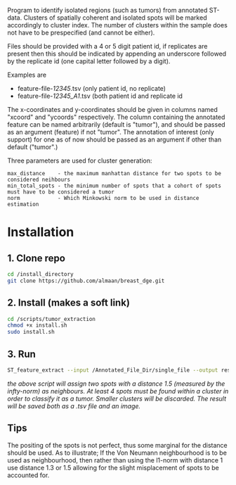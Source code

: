 Program to identify isolated regions (such as tumors) from annotated ST-data. Clusters of spatially coherent
and isolated spots will be marked accordingly to cluster index. The number of clusters
within the sample does not have to be prespecified (and cannot be either).


Files should be provided with a 4 or 5 digit patient id, if replicates are present then this should be indicated by
appending an underscore followed by the replicate id (one capital letter followed by a digit).

 Examples are
 * feature-file-*12345*.tsv (only patient id, no replicate)
 * feature-file-*12345_A1*.tsv (both patient id and replicate id

The x-coordinates and y-coordinates should be given in columns named "xcoord"
and "ycoords" respectively. The column containing the annotated feature can be named arbitrarily (default is "tumor"),
and should be passed as an argument (feature) if not "tumor". The annotation of interest (only support) for one as of now
should be passed as an argument if other than default ("tumor".)


Three parameters are used for cluster generation:
    
    max_distance    - the maximum manhattan distance for two spots to be considered neihbours 
    min_total_spots - the minimum number of spots that a cohort of spots must have to be considered a tumor
    norm            - Which Minkowski norm to be used in distance estimation

# Installation
## 1. Clone repo
```bash
cd /install_directory
git clone https://github.com/almaan/breast_dge.git
```
## 2. Install (makes a soft link)
```bash
cd /scripts/tumor_extraction
chmod +x install.sh
sudo install.sh
```
## 3. Run
```bash
ST_feature_extract --input /Annotated_File_Dir/single_file --output result_of_single_file.tsv --norm -1 --max_dist 1.5 --min_total_spots 4 --save_plot
```

_the above script will assign two spots with a distance 1.5 (measured by the infty-norm) as neighbours. At least 4 spots must be found within a cluster
in order to classify it as a tumor. Smaller clusters will be discarded. The result will be saved both as a .tsv file and an image._


## Tips
The positing of the spots is not perfect, thus some marginal for the distance should be used. As to illustrate; If the Von Neumann neighbourhood is to be used as neighbourhood, then rather than using the l1-norm with distance 1 use distance 1.3 or 1.5 allowing for the slight misplacement of spots to be accounted for.
